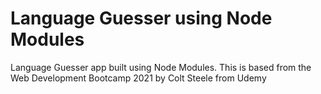 # Language Guesser using Node Modules
 Language Guesser app built using Node Modules. This is based from the Web Development Bootcamp 2021 by Colt Steele from Udemy
